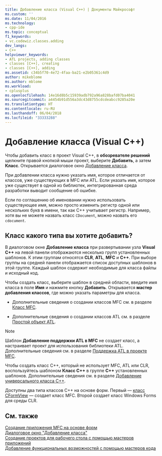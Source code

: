 ```yaml
---
title: Добавление класса (Visual C++) | Документы Майкрософт
ms.custom: ''
ms.date: 11/04/2016
ms.technology:
- cpp-ide
ms.topic: conceptual
f1_keywords:
- vc.codewiz.classes.adding
dev_langs:
- C++
helpviewer_keywords:
- ATL projects, adding classes
- classes [C++], creating
- classes [C++], adding
ms.assetid: c34b5f70-4e72-4faa-ba21-e2b05361c4d9
author: mikeblome
ms.author: mblome
ms.workload:
- cplusplus
ms.openlocfilehash: 14e16d8b5c15939adb792a96a828bafd07ba4041
ms.sourcegitcommit: a4454b91d556a3dc43d8755cdcdeabcc9285a20e
ms.translationtype: HT
ms.contentlocale: ru-RU
ms.lasthandoff: 06/04/2018
ms.locfileid: "33333288"
---
```

# <a name="adding-a-class-visual-c"></a>Добавление класса (Visual C++)
Чтобы добавить класс в проект Visual C++, в **обозревателе решений** щелкните правой кнопкой мыши проект, выберите **Добавить**, а затем **Класс**. Открывается диалоговое окно [Добавление класса](../ide/add-class-dialog-box.md).  
  
 При добавлении класса нужно указать имя, которое отличается от классов, уже существующих в MFC или ATL. Если указать имя, которое уже существует в одной из библиотек, интегрированная среда разработки выводит сообщение об ошибке.  
  
 Если по соглашению об именовании нужно использовать существующее имя, можно просто изменить регистр одной или нескольких букв в имени, так как C++ учитывает регистр. Например, хотя вы не можете назвать класс `CDocument`, можно назвать его `cdocument`.  
  
## <a name="what-kind-of-class-do-you-want-to-add"></a>Класс какого типа вы хотите добавить?  
 В диалоговом окне **Добавление класса** при развертывании узла **Visual C++** на левой панели отображаются несколько групп установленных шаблонов. К этим группам относятся **CLR**, **ATL**, **MFC** и **C++**. При выборе группы на средней панели отображается список доступных шаблонов в этой группе. Каждый шаблон содержит необходимые для класса файлы и исходный код.  
  
 Чтобы создать класс, выберите шаблон в средней области, введите имя класса в поле **Имя** и нажмите кнопку **Добавить**. Открывается **мастер добавления классов**, где можно указать параметры для класса.  
  
-   Дополнительные сведения о создании классов MFC см. в разделе [Класс MFC](../mfc/reference/adding-an-mfc-class.md).  
  
-   Дополнительные сведения о создании классов ATL см. в разделе [Простой объект ATL](../atl/reference/adding-an-atl-simple-object.md).  
  
> [!NOTE]
>  Шаблон **Добавление поддержки ATL в MFC** не создает класс, а настраивает проект для использования библиотеки ATL. Дополнительные сведения см. в разделе [Поддержка ATL в проекте MFC](../mfc/reference/adding-atl-support-to-your-mfc-project.md).  
  
 Чтобы создать класс C++, который не использует MFC, ATL или CLR, воспользуйтесь шаблоном **Класс C++** в группе **C++** установленных шаблонов. Дополнительные сведения см. в разделе [Добавление универсального класса C++](../ide/adding-a-generic-cpp-class.md).  
  
 Доступны два типа классов C++ на основе форм. Первый — [класс CFormView](../mfc/reference/cformview-class.md) — создает класс MFC. Второй создает класс Windows Forms для среды CLR.  
  
## <a name="see-also"></a>См. также  
 [Создание приложения MFC на основе форм](../mfc/reference/creating-a-forms-based-mfc-application.md)   
 [Диалоговое окно "Добавление класса"](../ide/add-class-dialog-box.md)   
 [Создание проектов для рабочего стола с помощью мастеров приложений](../ide/creating-desktop-projects-by-using-application-wizards.md)   
 [Добавление функциональных возможностей с помощью мастеров кода](../ide/adding-functionality-with-code-wizards-cpp.md)